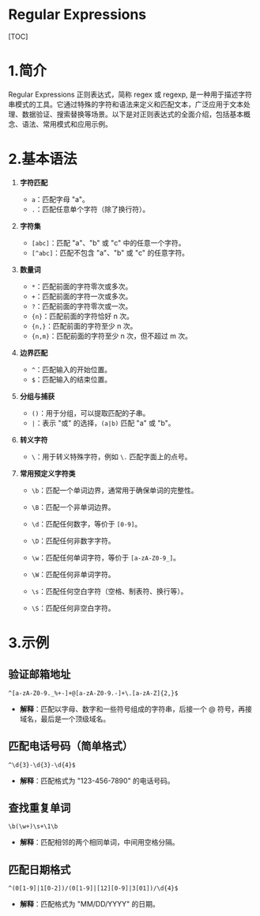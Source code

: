 # Regular Expressions



[TOC]

# 1.简介

Regular Expressions 正则表达式，简称 regex 或 regexp, 是一种用于描述字符串模式的工具。它通过特殊的字符和语法来定义和匹配文本，广泛应用于文本处理、数据验证、搜索替换等场景。以下是对正则表达式的全面介绍，包括基本概念、语法、常用模式和应用示例。

# 2.基本语法

1. **字符匹配**

   - `a`：匹配字母 "a"。
   - `.`：匹配任意单个字符（除了换行符）。

2. **字符集**

   - `[abc]`：匹配 "a"、"b" 或 "c" 中的任意一个字符。
   - `[^abc]`：匹配不包含 "a"、"b" 或 "c" 的任意字符。

3. **数量词**

   - `*`：匹配前面的字符零次或多次。
   - `+`：匹配前面的字符一次或多次。
   - `?`：匹配前面的字符零次或一次。
   - `{n}`：匹配前面的字符恰好 n 次。
   - `{n,}`：匹配前面的字符至少 n 次。
   - `{n,m}`：匹配前面的字符至少 n 次，但不超过 m 次。

4. **边界匹配**

   - `^`：匹配输入的开始位置。
   - `$`：匹配输入的结束位置。

5. **分组与捕获**

   - `()`：用于分组，可以提取匹配的子串。
   - `|`：表示 "或" 的选择，`(a|b)` 匹配 "a" 或 "b"。

6. **转义字符**

   - `\`：用于转义特殊字符，例如 `\.` 匹配字面上的点号。

7. **常用预定义字符类**

   - `\b`：匹配一个单词边界，通常用于确保单词的完整性。
   - `\B`：匹配一个非单词边界。

   - `\d`：匹配任何数字，等价于 `[0-9]`。
   - `\D`：匹配任何非数字字符。
   - `\w`：匹配任何单词字符，等价于 `[a-zA-Z0-9_]`。
   - `\W`：匹配任何非单词字符。
   - `\s`：匹配任何空白字符（空格、制表符、换行等）。
   - `\S`：匹配任何非空白字符。





# 3.示例

## 验证邮箱地址

```
^[a-zA-Z0-9._%+-]+@[a-zA-Z0-9.-]+\.[a-zA-Z]{2,}$
```

- **解释**：匹配以字母、数字和一些符号组成的字符串，后接一个 @ 符号，再接域名，最后是一个顶级域名。

## 匹配电话号码（简单格式）

```
^\d{3}-\d{3}-\d{4}$
```

- **解释**：匹配格式为 "123-456-7890" 的电话号码。

## 查找重复单词

```
\b(\w+)\s+\1\b
```

- **解释**：匹配相邻的两个相同单词，中间用空格分隔。

## 匹配日期格式

```
^(0[1-9]|1[0-2])/(0[1-9]|[12][0-9]|3[01])/\d{4}$
```

- **解释**：匹配格式为 "MM/DD/YYYY" 的日期。